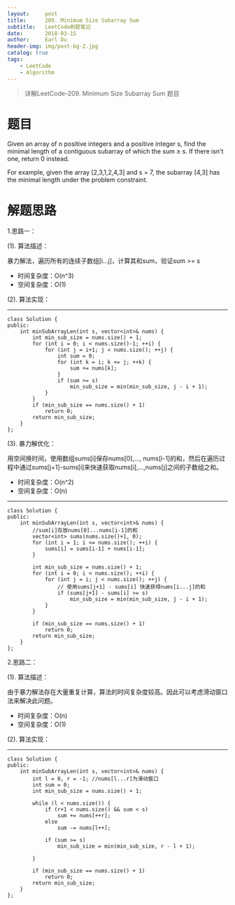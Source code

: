 ```yaml
---
layout:     post
title:      209. Minimum Size Subarray Sum
subtitle:   LeetCode刷题笔记
date:       2018-03-15
author:     Earl Du
header-img: img/post-bg-2.jpg
catalog: true
tags:
    - LeetCode
    - Algorithm
---
```


>详解LeetCode-209. Minimum Size Subarray Sum 题目

# 题目 #

Given an array of n positive integers and a positive integer s, find the minimal length of a contiguous subarray of which the sum ≥ s. If there isn't one, return 0 instead.

For example, given the array [2,3,1,2,4,3] and s = 7,
the subarray [4,3] has the minimal length under the problem constraint.

# 解题思路 #

1.思路一：

(1). 算法描述：

暴力解法，遍历所有的连续子数组[i...j]，计算其和sum，验证sum >= s

- 时间复杂度：O(n^3)
- 空间复杂度：O(1)

(2). 算法实现：

----------


	class Solution {
	public:
	    int minSubArrayLen(int s, vector<int>& nums) {
	        int min_sub_size = nums.size() + 1;
	        for (int i = 0; i < nums.size()-1; ++i) {
	            for (int j = i+1; j < nums.size(); ++j) {
	                int sum = 0;
	                for (int k = i; k <= j; ++k) {
	                    sum += nums[k];
	                }
	                if (sum >= s)
	                    min_sub_size = min(min_sub_size, j - i + 1);
	            }
	        }
	        if (min_sub_size == nums.size() + 1)
	            return 0;
	        return min_sub_size;
	    }
	};

(3). 暴力解优化：

用空间换时间，使用数组sums[i]保存nums[0],..., nums[i-1]的和，然后在遍历过程中通过sums[j+1]-sums[i]来快速获取nums[i],...,nums[j]之间的子数组之和。

- 时间复杂度：O(n^2)
- 空间复杂度：O(n)

----------


	class Solution {
	public:
	    int minSubArrayLen(int s, vector<int>& nums) {
	        //sum[i]存放nums[0]...nums[i-1]的和
	        vector<int> sums(nums.size()+1, 0);
	        for (int i = 1; i <= nums.size(); ++i) {
	            sums[i] = sums[i-1] + nums[i-1];
	        }
	
	        int min_sub_size = nums.size() + 1;
	        for (int i = 0; i < nums.size(); ++i) {
	            for (int j = i; j < nums.size(); ++j) {
	                // 使用sums[j+1] - sums[i] 快速获得nums[i...j]的和
	                if (sums[j+1] - sums[i] >= s)
	                    min_sub_size = min(min_sub_size, j - i + 1);
	            }
	        }
	
	        if (min_sub_size == nums.size() + 1)
	            return 0;
	        return min_sub_size;
	    }
	};

2.思路二：

(1). 算法描述：

由于暴力解法存在大量重复计算，算法的时间复杂度较高。因此可以考虑滑动窗口法来解决此问题。

- 时间复杂度：O(n)
- 空间复杂度：O(1)

(2). 算法实现：


----------


	class Solution {
	public:
	    int minSubArrayLen(int s, vector<int>& nums) {
	        int l = 0, r = -1; //nums[l...r]为滑动窗口
	        int sum = 0;
	        int min_sub_size = nums.size() + 1;
	        
	        while (l < nums.size()) {
	            if (r+1 < nums.size() && sum < s)
	                sum += nums[++r];
	            else
	                sum -= nums[l++];
	            
	            if (sum >= s)
	                min_sub_size = min(min_sub_size, r - l + 1);
	            
	        }
	        
	        if (min_sub_size == nums.size() + 1)
	            return 0;
	        return min_sub_size;
	    }
	};



